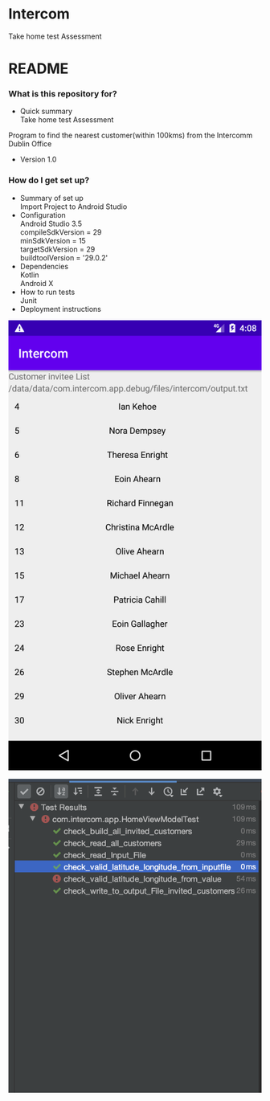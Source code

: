 # Intercom
Take home test Assessment
# README #

### What is this repository for? ###

* Quick summary\
Take home test Assessment

Program to find the nearest customer(within 100kms) from the Intercomm Dublin Office

* Version 1.0

### How do I get set up? ###

* Summary of set up\
   Import Project to Android Studio
* Configuration\
    Android Studio 3.5\
    compileSdkVersion = 29\
    minSdkVersion = 15\
    targetSdkVersion = 29\
    buildtoolVersion = '29.0.2'
* Dependencies\
    Kotlin\
    Android X
* How to run tests\
    Junit
* Deployment instructions


![](https://github.com/anil-gudigar/Intercom/blob/master/Screenshot_1589107105.png)

![](https://github.com/anil-gudigar/Intercom/blob/master/Screenshot%202020-05-10%20at%204.09.42%20PM.png) 

